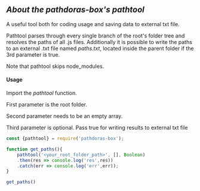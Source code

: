 ## ***About the pathdoras-box's pathtool***
A useful tool both for coding usage and saving data to external txt file. 

Pathtool parses through every single branch of the root's folder tree and resolves the paths of all .js files. Additionally it is possible to write the paths to an external .txt file named *paths.txt*, located inside the parent folder if the 3rd parameter is true.  

Note that pathtool skips node_modules.


#### Usage
Import the *pathtool* function.

First parameter is the root folder.

Second parameter needs to be an empty array.

Third parameter is optional. Pass true for writing results to external txt file

```Javascript
const {pathtool} = require('pathdoras-box');

function get_paths(){
    pathtool('<your_root_folder_path>', [], Boolean)
    .then(res => console.log('res',res))
    .catch(err => console.log('err',err));
}

get_paths()
```